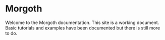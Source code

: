 # Morgoth

Welcome to the Morgoth documentation. This site is a working document.
Basic tutorials and examples have been documented but there is still more to do.

